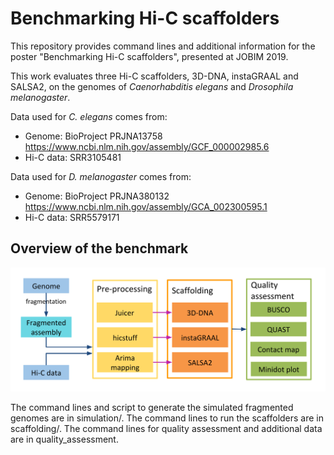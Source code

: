# Benchmarking Hi-C scaffolders

This repository provides command lines and additional information for the poster "Benchmarking Hi-C scaffolders", presented at JOBIM 2019.

This work evaluates three Hi-C scaffolders, 3D-DNA, instaGRAAL and SALSA2, on the genomes of _Caenorhabditis elegans_ and _Drosophila melanogaster_.

Data used for _C. elegans_ comes from:
- Genome: BioProject PRJNA13758 https://www.ncbi.nlm.nih.gov/assembly/GCF_000002985.6
- Hi-C data: SRR3105481

Data used for _D. melanogaster_ comes from:
- Genome: BioProject PRJNA380132 https://www.ncbi.nlm.nih.gov/assembly/GCA_002300595.1
- Hi-C data: SRR5579171

## Overview of the benchmark
<img src="workflow.png">

The command lines and script to generate the simulated fragmented genomes are in simulation/.
The command lines to run the scaffolders are in scaffolding/.
The command lines for quality assessment and additional data are in quality_assessment.
